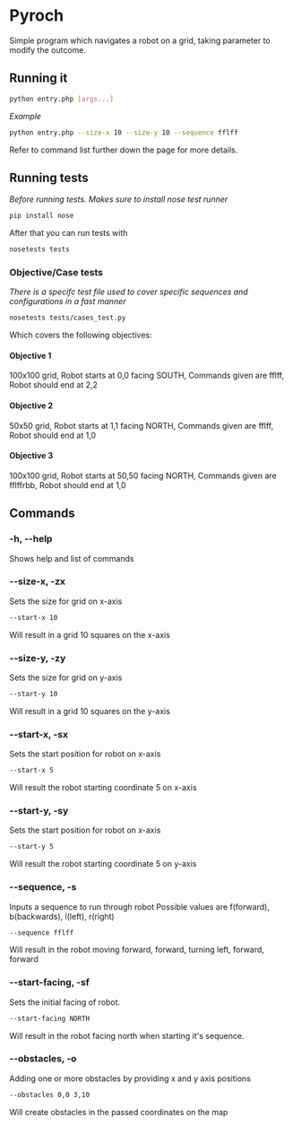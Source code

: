 # Pyroch
Simple program which navigates a robot on a grid, taking parameter to modify the outcome.

## Running it
```bash
python entry.php [args...]
```
*Example*
```bash
python entry.php --size-x 10 --size-y 10 --sequence fflff
```
Refer to command list further down the page for more details.
## Running tests
_Before running tests. Makes sure to install nose test runner_
```bash
pip install nose
```
After that you can run tests with
```bash
nosetests tests
```
### Objective/Case tests
_There is a specifc test file used to cover specific sequences and configurations in a fast manner_
```bash
nosetests tests/cases_test.py
```
Which covers the following objectives:

#### Objective 1
100x100 grid,
Robot starts at 0,0 facing SOUTH,
Commands given are fflff,
Robot should end at 2,2

#### Objective 2
50x50 grid,
Robot starts at 1,1 facing NORTH,
Commands given are fflff,
Robot should end at 1,0

#### Objective 3
100x100 grid,
Robot starts at 50,50 facing NORTH,
Commands given are fflffrbb,
Robot should end at 1,0

## Commands
### -h, --help
Shows help and list of commands
### --size-x, -zx
Sets the size for grid on x-axis
```bash
--start-x 10
```
Will result in a grid 10 squares on the x-axis
### --size-y, -zy
Sets the size for grid on y-axis
```bash
--start-y 10
```
Will result in a grid 10 squares on the y-axis
### --start-x, -sx
Sets the start position for robot on x-axis
```bash
--start-x 5
```
Will result the robot starting coordinate 5 on x-axis
### --start-y, -sy
Sets the start position for robot on x-axis

```bash
--start-y 5
```
Will result the robot starting coordinate 5 on y-axis
### --sequence, -s
Inputs a sequence to run through robot
Possible values are f(forward), b(backwards), l(left), r(right)
```bash
--sequence fflff
```
Will result in the robot moving forward, forward, turning left, forward, forward
### --start-facing, -sf
Sets the initial facing of robot.
```bash
--start-facing NORTH
```
Will result in the robot facing north when starting it's sequence.
### --obstacles, -o
Adding one or more obstacles by providing x and y axis positions
```bash
--obstacles 0,0 3,10
```
Will create obstacles in the passed coordinates on the map
